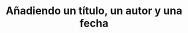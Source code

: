---
title: Añadiendo un título, un autor y una fecha
linktitle: Título, autor y fecha
toc: true
type: docs
draft: false
menu:
  latex:
    parent: $\LaTeX$
    weight: 5

# Prev/next pager order (if `docs_section_pager` enabled in `params.toml`)
weight: 5
---
